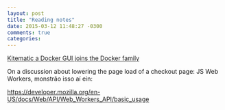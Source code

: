 ```yaml
---
layout: post
title: "Reading notes"
date: 2015-03-12 11:48:27 -0300
comments: true
categories: 
---
```

[Kitematic a Docker GUI joins the Docker family](https://blog.docker.com/2015/03/kitematic-a-docker-gui-joins-the-docker-family/)

On a discussion about lowering the page load of a checkout page: JS Web Workers, monstrão isso aí ein:

https://developer.mozilla.org/en-US/docs/Web/API/Web_Workers_API/basic_usage
